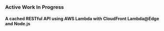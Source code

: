 ### Active Work In Progress
#### A cached RESTful API using AWS Lambda with CloudFront Lambda@Edge and Node.js
